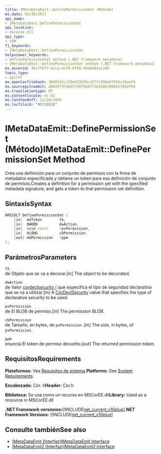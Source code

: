 ```yaml
---
title: IMetaDataEmit::DefinePermissionSet (Método)
ms.date: 03/30/2017
api_name:
- IMetaDataEmit.DefinePermissionSet
api_location:
- mscoree.dll
api_type:
- COM
f1_keywords:
- IMetaDataEmit::DefinePermissionSet
helpviewer_keywords:
- DefinePermissionSet method [.NET Framework metadata]
- IMetaDataEmit::DefinePermissionSet method [.NET Framework metadata]
ms.assetid: 36cffbf7-82ca-4cf9-bf60-50ab491ac2d9
topic_type:
- apiref
ms.openlocfilehash: 3698525c139ed52b59ca577c598e675b6c26eef4
ms.sourcegitcommit: d8020797a6657d0fbbdff362b80300815f682f94
ms.translationtype: MT
ms.contentlocale: es-ES
ms.lasthandoff: 11/24/2020
ms.locfileid: "95719520"
---
```

# <a name="imetadataemitdefinepermissionset-method"></a><span data-ttu-id="ed636-102">IMetaDataEmit::DefinePermissionSet (Método)</span><span class="sxs-lookup"><span data-stu-id="ed636-102">IMetaDataEmit::DefinePermissionSet Method</span></span>

<span data-ttu-id="ed636-103">Crea una definición para un conjunto de permisos con la firma de metadatos especificada y obtiene un token para esa definición de conjunto de permisos.</span><span class="sxs-lookup"><span data-stu-id="ed636-103">Creates a definition for a permission set with the specified metadata signature, and gets a token to that permission set definition.</span></span>  
  
## <a name="syntax"></a><span data-ttu-id="ed636-104">Sintaxis</span><span class="sxs-lookup"><span data-stu-id="ed636-104">Syntax</span></span>  
  
```cpp  
HRESULT DefinePermissionSet (  
    [in]  mdToken        tk,
    [in]  DWORD          dwAction,
    [in]  void const     *pvPermission,
    [in]  ULONG          cbPermission,
    [out] mdPermission   *ppm
);  
```  
  
## <a name="parameters"></a><span data-ttu-id="ed636-105">Parámetros</span><span class="sxs-lookup"><span data-stu-id="ed636-105">Parameters</span></span>  

 `tk`  
 <span data-ttu-id="ed636-106">de Objeto que se va a decorar.</span><span class="sxs-lookup"><span data-stu-id="ed636-106">[in] The object to be decorated.</span></span>  
  
 `dwAction`  
 <span data-ttu-id="ed636-107">de Valor [cordeclsecurity (](cordeclsecurity-enumeration.md) que especifica el tipo de seguridad declarativa que se va a utilizar.</span><span class="sxs-lookup"><span data-stu-id="ed636-107">[in] A [CorDeclSecurity](cordeclsecurity-enumeration.md) value that specifies the type of declarative security to be used.</span></span>  
  
 `pvPermission`  
 <span data-ttu-id="ed636-108">de El BLOB de permiso.</span><span class="sxs-lookup"><span data-stu-id="ed636-108">[in] The permission BLOB.</span></span>  
  
 `cbPermission`  
 <span data-ttu-id="ed636-109">de Tamaño, en bytes, de `pvPermission` .</span><span class="sxs-lookup"><span data-stu-id="ed636-109">[in] The size, in bytes, of `pvPermission`.</span></span>  
  
 `ppm`  
 <span data-ttu-id="ed636-110">enuncia El token de permiso devuelto.</span><span class="sxs-lookup"><span data-stu-id="ed636-110">[out] The returned permission token.</span></span>  
  
## <a name="requirements"></a><span data-ttu-id="ed636-111">Requisitos</span><span class="sxs-lookup"><span data-stu-id="ed636-111">Requirements</span></span>  

 <span data-ttu-id="ed636-112">**Plataformas:** Vea [Requisitos de sistema](../../get-started/system-requirements.md).</span><span class="sxs-lookup"><span data-stu-id="ed636-112">**Platforms:** See [System Requirements](../../get-started/system-requirements.md).</span></span>  
  
 <span data-ttu-id="ed636-113">**Encabezado:** Cor. h</span><span class="sxs-lookup"><span data-stu-id="ed636-113">**Header:** Cor.h</span></span>  
  
 <span data-ttu-id="ed636-114">**Biblioteca:** Se usa como un recurso en MSCorEE.dll</span><span class="sxs-lookup"><span data-stu-id="ed636-114">**Library:** Used as a resource in MSCorEE.dll</span></span>  
  
 <span data-ttu-id="ed636-115">**.NET Framework versiones:**[!INCLUDE[net_current_v10plus](../../../../includes/net-current-v10plus-md.md)]</span><span class="sxs-lookup"><span data-stu-id="ed636-115">**.NET Framework Versions:** [!INCLUDE[net_current_v10plus](../../../../includes/net-current-v10plus-md.md)]</span></span>  
  
## <a name="see-also"></a><span data-ttu-id="ed636-116">Consulte también</span><span class="sxs-lookup"><span data-stu-id="ed636-116">See also</span></span>

- [<span data-ttu-id="ed636-117">IMetaDataEmit (Interfaz)</span><span class="sxs-lookup"><span data-stu-id="ed636-117">IMetaDataEmit Interface</span></span>](imetadataemit-interface.md)
- [<span data-ttu-id="ed636-118">IMetaDataEmit2 (Interfaz)</span><span class="sxs-lookup"><span data-stu-id="ed636-118">IMetaDataEmit2 Interface</span></span>](imetadataemit2-interface.md)
